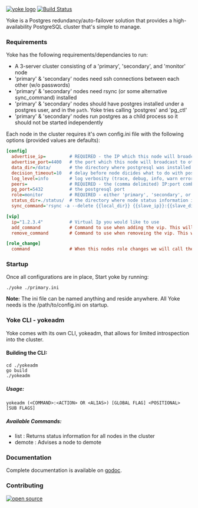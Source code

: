 [![yoke logo](http://nano-assets.gopagoda.io/readme-headers/yoke.png)](http://nanobox.io/open-source#yoke)
 [![Build Status](https://travis-ci.org/nanopack/yoke.svg)](https://travis-ci.org/nanopack/yoke)

Yoke is a Postgres redundancy/auto-failover solution that provides a high-availability PostgreSQL cluster that's simple to manage.


### Requirements

Yoke has the following requirements/dependancies to run:

- A 3-server cluster consisting of a 'primary', 'secondary', and 'monitor' node
- 'primary' & 'secondary' nodes need ssh connections between each other (w/o passwords)
- 'primary' & 'secondary' nodes need rsync (or some alternative sync_command) installed
- 'primary' & 'secondary' nodes should have postgres installed under a postgres user, and in the `path`. Yoke tries calling 'postgres' and 'pg_ctl'
- 'primary' & 'secondary' nodes run postgres as a child process so it should not be started independently

Each node in the cluster requires it's own config.ini file with the following options (provided values are defaults):

```ini
[config]
  advertise_ip=         # REQUIRED - the IP which this node will broadcast to other nodes
  advertise_port=4400   # the port which this node will broadcast to other nodes
  data_dir=/data/       # the directory where postgresql was installed
  decision_timeout=10   # delay before node dicides what to do with postgresql instance
  log_level=info        # log verbosity (trace, debug, info, warn error, fatal)
  peers=                # REQUIRED - the (comma delimited) IP:port combination of all nodes that are to be in the cluster
  pg_port=5432          # the postgresql port
  role=monitor          # REQUIRED - either 'primary', 'secondary', or 'monitor' (the cluster needs exactly one of each)
  status_dir=./status/  # the directory where node status information is stored
  sync_command='rsync -a --delete {{local_dir}} {{slave_ip}}:{{slave_dir}}' # the command you would like to use to sync the data from this node to the other when this node is master. This uses Mustache style templating so Yoke can fill in the {{local_dir}}, {{slave_ip}}, {{slave_dir}} if you want to use them.

[vip]
  ip="1.2.3.4"          # Virtual Ip you would like to use
  add_command           # Command to use when adding the vip. This will be called as {{add_command}} {{vip}}
  remove_command        # Command to use when removeing the vip. This will be called as {{remove_command}} {{vip}}

[role_change]
  command               # When this nodes role changes we will call the command with the new role as its arguement '{{command}} {{(master|slave|single}))'
```


### Startup
Once all configurations are in place, Start yoke by running:

```
./yoke ./primary.ini
```

**Note:** The ini file can be named anything and reside anywhere. All Yoke needs is the /path/to/config.ini on startup.


### Yoke CLI - yokeadm

Yoke comes with its own CLI, yokeadm, that allows for limited introspection into the cluster.

#### Building the CLI:

```
cd ./yokeadm
go build
./yokeadm
```

##### Usage:

```
yokeadm (<COMMAND>:<ACTION> OR <ALIAS>) [GLOBAL FLAG] <POSITIONAL> [SUB FLAGS]
```

##### Available Commands:

- list   : Returns status information for all nodes in the cluster
- demote : Advises a node to demote

### Documentation

Complete documentation is available on [godoc](http://godoc.org/github.com/nanobox-io/yoke).


### Contributing
[![open source](http://nano-assets.gopagoda.io/open-src/nanobox-open-src.png)](http://nanobox.io/open-source)
